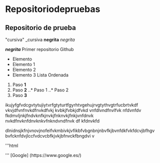 # Repositoriodepruebas
## Repositorio de prueba
"cursiva" _cursiva
**negrita** _negrita_

_**negrita**_
Primer repositorio Github

 + Elemento
 + Elemento 1
 + Elemento 2
 + Elemento 3
Lista Ordenada
1. Paso **1**
2. Paso **2**
..* Paso 1
..* Paso 2 
4. Paso **3**


ikujyfgfvdcgvtytujiytvrfgtyturtfgyrhtvgehujrvgtythvgtrfucbrtvkdf vkvjdfvnfnvkdfnvkdfvkj kvbkjfvbkjdfvkd vnfdlvndfnvlfvk nfdvnfdv fkdmvljnkjfndvknfkjnvkjfnknvkjfnkjvnfdnvk nvkdfnvknfdnvknkvfnkndvndfnvk df kfdnvkfd 

 dlnidnsjkfnjvnovjnofeifvkmbivkjvfikbfvbgnbnjnbvfkjbvnfdkfvkfdcvjbfhgv bvfcknfdvjlccfvdcvcbfkjvkjbfnvckfbngdvi v

'''html
<html> 
    <head>
    </head>
  </html>
'''
[Google] (https://www.google.es/)

